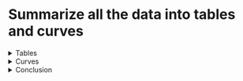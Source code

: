 # Summarize all the data into tables and curves

<details>
<summary>Tables</summary>

```bash
python summary.py
```

```
-------------------------------------------------------------------------------------

m (# training observations) = 100

extra - base (pretraining boost)
┌─────────────────────────┬─────────┬──────────┬──────────┐
│ n (# test observations) ┆ lm_type ┆ mean     ┆ se       │
│ ---                     ┆ ---     ┆ ---      ┆ ---      │
│ i32                     ┆ str     ┆ f64      ┆ f64      │
╞═════════════════════════╪═════════╪══════════╪══════════╡
│ 50                      ┆ bert    ┆ 0.062064 ┆ 0.007801 │
│ 50                      ┆ gpt2    ┆ 0.021512 ┆ 0.00647  │
│ 100                     ┆ bert    ┆ 0.060996 ┆ 0.007051 │
│ 100                     ┆ gpt2    ┆ 0.024632 ┆ 0.005623 │
│ 200                     ┆ bert    ┆ 0.040692 ┆ 0.007439 │
│ 200                     ┆ gpt2    ┆ 0.062892 ┆ 0.006661 │
│ 500                     ┆ bert    ┆ 0.061296 ┆ 0.00662  │
│ 500                     ┆ gpt2    ┆ 0.038868 ┆ 0.005375 │
└─────────────────────────┴─────────┴──────────┴──────────┘

test - extra (evaluation bias)
┌─────────────────────────┬─────────┬───────────┬──────────┐
│ n (# test observations) ┆ lm_type ┆ mean      ┆ se       │
│ ---                     ┆ ---     ┆ ---       ┆ ---      │
│ i32                     ┆ str     ┆ f64       ┆ f64      │
╞═════════════════════════╪═════════╪═══════════╪══════════╡
│ 50                      ┆ bert    ┆ -0.000752 ┆ 0.006085 │
│ 50                      ┆ gpt2    ┆ -0.000512 ┆ 0.002824 │
│ 100                     ┆ bert    ┆ -0.003712 ┆ 0.005826 │
│ 100                     ┆ gpt2    ┆ 0.000268  ┆ 0.002123 │
│ 200                     ┆ bert    ┆ 0.003264  ┆ 0.006085 │
│ 200                     ┆ gpt2    ┆ -0.000112 ┆ 0.001992 │
│ 500                     ┆ bert    ┆ -0.001592 ┆ 0.005723 │
│ 500                     ┆ gpt2    ┆ -0.002076 ┆ 0.002078 │
└─────────────────────────┴─────────┴───────────┴──────────┘

-------------------------------------------------------------------------------------

m (# training observations) = 50

extra - base (pretraining boost)
┌─────────────────────────┬─────────┬──────────┬──────────┐
│ n (# test observations) ┆ lm_type ┆ mean     ┆ se       │
│ ---                     ┆ ---     ┆ ---      ┆ ---      │
│ i32                     ┆ str     ┆ f64      ┆ f64      │
╞═════════════════════════╪═════════╪══════════╪══════════╡
│ 50                      ┆ bert    ┆ 0.041272 ┆ 0.007566 │
│ 50                      ┆ gpt2    ┆ 0.03832  ┆ 0.006753 │
│ 100                     ┆ bert    ┆ 0.03886  ┆ 0.007041 │
│ 100                     ┆ gpt2    ┆ 0.04094  ┆ 0.005886 │
│ 200                     ┆ bert    ┆ 0.03902  ┆ 0.006867 │
│ 200                     ┆ gpt2    ┆ 0.043924 ┆ 0.005357 │
│ 500                     ┆ bert    ┆ 0.035112 ┆ 0.00682  │
│ 500                     ┆ gpt2    ┆ 0.046108 ┆ 0.004582 │
└─────────────────────────┴─────────┴──────────┴──────────┘

test - extra (evaluation bias)
┌─────────────────────────┬─────────┬───────────┬──────────┐
│ n (# test observations) ┆ lm_type ┆ mean      ┆ se       │
│ ---                     ┆ ---     ┆ ---       ┆ ---      │
│ i32                     ┆ str     ┆ f64       ┆ f64      │
╞═════════════════════════╪═════════╪═══════════╪══════════╡
│ 50                      ┆ bert    ┆ 0.001848  ┆ 0.007104 │
│ 50                      ┆ gpt2    ┆ 0.001832  ┆ 0.00271  │
│ 100                     ┆ bert    ┆ 0.001776  ┆ 0.006541 │
│ 100                     ┆ gpt2    ┆ 0.001096  ┆ 0.00229  │
│ 200                     ┆ bert    ┆ -0.003848 ┆ 0.006511 │
│ 200                     ┆ gpt2    ┆ -0.00046  ┆ 0.001908 │
│ 500                     ┆ bert    ┆ 0.004764  ┆ 0.005999 │
│ 500                     ┆ gpt2    ┆ -0.000764 ┆ 0.001714 │
└─────────────────────────┴─────────┴───────────┴──────────┘
```

</details>


<details>
<summary>Curves</summary>

Curves produced by [`./posterior_pred.ipynb`](./posterior_pred.ipynb)

<details>
<summary>m = 50</summary>

![posterior_pred_m50](./posterior_pred_m50.png)

</details>


<details>
<summary>m = 100</summary>

![posterior_pred_m100](./posterior_pred_m100.png)

</details>

</details>


<details>
<summary>Conclusion</summary>

We've sanity checked that pretraining is clearly beneficial across $n$. The boost in
accuracy is practically significant. There is potentially an effect to detect.

There evaluation bias is not. It bounces around 0. But even the big bounces aren't
enough to make a difference on most leaderboards / in most practical settings.

</details>
